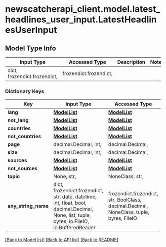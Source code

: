 # newscatcherapi_client.model.latest_headlines_user_input.LatestHeadlinesUserInput

## Model Type Info
Input Type | Accessed Type | Description | Notes
------------ | ------------- | ------------- | -------------
dict, frozendict.frozendict,  | frozendict.frozendict,  |  | 

### Dictionary Keys
Key | Input Type | Accessed Type | Description | Notes
------------ | ------------- | ------------- | ------------- | -------------
**lang** | [**ModelList**](ModelList.md) | [**ModelList**](ModelList.md) |  | [optional] 
**not_lang** | [**ModelList**](ModelList.md) | [**ModelList**](ModelList.md) |  | [optional] 
**countries** | [**ModelList**](ModelList.md) | [**ModelList**](ModelList.md) |  | [optional] 
**not_countries** | [**ModelList**](ModelList.md) | [**ModelList**](ModelList.md) |  | [optional] 
**page** | decimal.Decimal, int,  | decimal.Decimal,  |  | [optional] 
**size** | decimal.Decimal, int,  | decimal.Decimal,  |  | [optional] 
**sources** | [**ModelList**](ModelList.md) | [**ModelList**](ModelList.md) |  | [optional] 
**not_sources** | [**ModelList**](ModelList.md) | [**ModelList**](ModelList.md) |  | [optional] 
**topic** | None, str,  | NoneClass, str,  |  | [optional] 
**any_string_name** | dict, frozendict.frozendict, str, date, datetime, int, float, bool, decimal.Decimal, None, list, tuple, bytes, io.FileIO, io.BufferedReader | frozendict.frozendict, str, BoolClass, decimal.Decimal, NoneClass, tuple, bytes, FileIO | any string name can be used but the value must be the correct type | [optional]

[[Back to Model list]](../../README.md#documentation-for-models) [[Back to API list]](../../README.md#documentation-for-api-endpoints) [[Back to README]](../../README.md)

